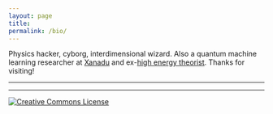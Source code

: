 ```yaml
---
layout: page
title:
permalink: /bio/
---
```


Physics hacker, cyborg, interdimensional wizard.
Also a quantum machine learning researcher at [Xanadu](https://www.xanadu.ai/) and
ex-[high energy theorist](https://inspirehep.net/authors/1868975).
Thanks for visiting!

---

<script src="https://polyfill.io/v3/polyfill.min.js?features=es6"></script>
<script id="MathJax-script" async src="https://cdn.jsdelivr.net/npm/mathjax@3/es5/tex-mml-chtml.js"></script>

<div id="formula-container"></div>

<script>
document.addEventListener('DOMContentLoaded', function() {
    var formulas = [
        '$$e^{i\\pi} + 1 = 0$$',
        '\\[a^2 + b^2 = c^2\\]',
        '\\[\\int_{-\\infty}^{\\infty} e^{-x^2} dx = \\sqrt{\\pi}\\]'
    ];

    var formulaContainer = document.getElementById('formula-container');

    function displayRandomFormula() {
        var randomIndex = Math.floor(Math.random() * formulas.length);
        var formula = formulas[randomIndex];
        formulaContainer.innerHTML = formula;
        MathJax.typesetPromise(); // This line tells MathJax to process and render the new formula
    }

    displayRandomFormula(); // Display a random formula when the page loads
});
</script>

---

<a rel="license"
href="http://creativecommons.org/licenses/by-nc-sa/4.0/"><img
alt="Creative Commons License" style="border-width:0"
src="https://i.creativecommons.org/l/by-nc-sa/4.0/88x31.png" /></a>

<!-- "Saxifrage" means "stone breaker". These tiny, five-petalled -->
<!-- flowers are the toughest and most northernmost growing plants on -->
<!-- earth. By virtue of their pattern of growth, they split rocks and -->
<!-- flourish in unlikely places; they are in the business of -->
<!-- viriditas.-->
